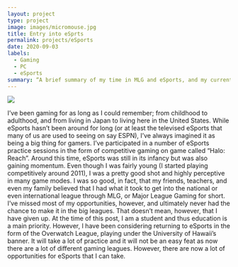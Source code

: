 ```yaml
---
layout: project
type: project
image: images/micromouse.jpg
title: Entry into eSprts
permalink: projects/eSports
date: 2020-09-03
labels:
  - Gaming
  - PC
  - eSports
summary: “A brief summary of my time in MLG and eSports, and my current plans for future eSports events”
---
```


<img class="ui medium right floated rounded image" src="/images/micromouse-robot.png">

I’ve been gaming for as long as I could remember; from childhood to adulthood, and from living in Japan to living here in the United States. While eSports hasn’t been around for long (or at least the televised eSports that many of us are used to seeing on say ESPN), I’ve always imagined it as being a big thing for gamers.
I’ve participated in a number of eSports practice sessions in the form of competitive gaming on game called “Halo: Reach”. Around this time, eSports was still in its infancy but was also gaining momentum. Even though I was fairly young (I started playing competitively around 2011), I was a pretty good shot and highly perceptive in many game modes. I was so good, in fact, that my friends, teachers, and even my family believed that I had what it took to get into the national or even international league through MLG, or Major League Gaming for short. I’ve missed most of my opportunities, however, and ultimately never had the chance to make it in the big leagues.
That doesn’t mean, however, that I have given up. At the time of this post, I am a student and thus education is a main priority. However, I have been considering returning to eSports in the form of the Overwatch League, playing under the University of Hawaii’s banner. It will take a lot of practice and it will not be an easy feat as now there are a lot of different gaming leagues. However, there are now a lot of opportunities for eSports that I can take.
